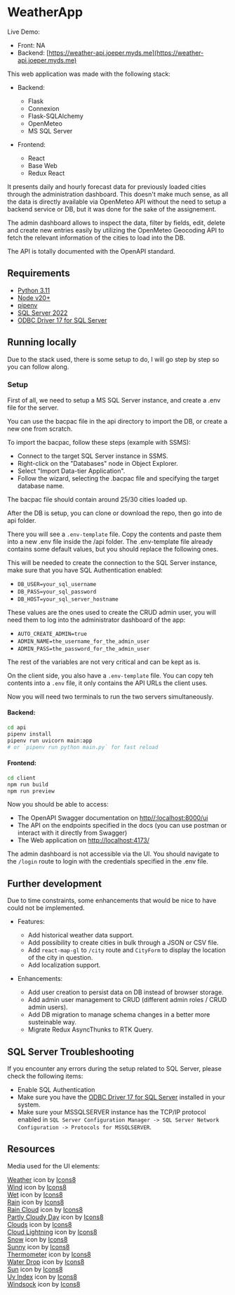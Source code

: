 # WeatherApp
Live Demo:  
- Front: NA
- Backend: [https://weather-api.joeper.myds.me](https://weather-api.joeper.myds.me)

This web application was made with the following stack:
- Backend:
    - Flask
    - Connexion
    - Flask-SQLAlchemy
    - OpenMeteo
    - MS SQL Server

- Frontend:
    - React
    - Base Web
    - Redux React

It presents daily and hourly forecast data for previously loaded cities through the administration dashboard.
This doesn't make much sense, as all the data is directly available via OpenMeteo API without the need to setup a backend service or DB, but it was done for the sake of the assignement.

The admin dashboard allows to inspect the data, filter by fields, edit, delete and create new entries easily by utilizing the OpenMeteo Geocoding API to fetch the relevant information of the cities to load into the DB.

The API is totally documented with the OpenAPI standard.

## Requirements
- [Python 3.11](https://www.python.org/downloads/windows/)
- [Node v20+](https://nodejs.org/en)
- [pipenv](https://pipenv.pypa.io/en/latest/)
- [SQL Server 2022](https://www.microsoft.com/en-us/sql-server/sql-server-downloads)
- [ODBC Driver 17 for SQL Server](https://learn.microsoft.com/en-us/sql/connect/odbc/download-odbc-driver-for-sql-server?view=sql-server-ver16#version-17) 

## Running locally
Due to the stack used, there is some setup to do, I will go step by step so you can follow along.

### Setup

First of all, we need to setup a MS SQL Server instance, and create a .env file for the server.

You can use the bacpac file in the api directory to import the DB, or create a new one from scratch.

To import the bacpac, follow these steps (example with SSMS):
- Connect to the target SQL Server instance in SSMS.
- Right-click on the "Databases" node in Object Explorer.
- Select "Import Data-tier Application".
- Follow the wizard, selecting the .bacpac file and specifying the target database name. 

The bacpac file should contain around 25/30 cities loaded up.

After the DB is setup, you can clone or download the repo, then go into de api folder.

There you will see a `.env-template` file. Copy the contents and paste them into a new .env file inside the /api folder.
The .env-template file already contains some default values, but you should replace the following ones.

This will be needed to create the connection to the SQL Server instance, make sure that you have SQL Authentication enabled:
- `DB_USER=your_sql_username`
- `DB_PASS=your_sql_password`
- `DB_HOST=your_sql_server_hostname`


These values are the ones used to create the CRUD admin user, you will need them to log into the administrator dashboard of the app:
- `AUTO_CREATE_ADMIN=true`
- `ADMIN_NAME=the_username_for_the_admin_user`
- `ADMIN_PASS=the_password_for_the_admin_user`

The rest of the variables are not very critical and can be kept as is.

On the client side, you also have a `.env-template` file. You can copy teh contents into a `.env` file, it only contains the API URLs the client uses. 

Now you will need two terminals to run the two servers simultaneously.  

#### Backend:  
```bash
cd api
pipenv install
pipenv run uvicorn main:app
# or `pipenv run python main.py` for fast reload
``` 

#### Frontend:
```bash
cd client
npm run build
npm run preview
```

Now you should be able to access:
- The OpenAPI Swagger documentation on [http//:localhost:8000/ui](http//:localhost:8000/ui)
- The API on the endpoints specified in the docs (you can use postman or interact with it directly from Swagger)
- The Web application on [http://localhost:4173/](http://localhost:4173/)

The admin dashboard is not accessible via the UI. You should navigate to the `/login` route to login with the credentials specified in the .env file.

## Further development
Due to time constraints, some enhancements that would be nice to have could not be implemented.  

- Features:
    - Add historical weather data support.
    - Add possibility to create cities in bulk through a JSON or CSV file.
    - Add `react-map-gl` to `/city` route and `CityForm` to display the location of the city in question.
    - Add localization support.

- Enhancements: 
    - Add user creation to persist data on DB instead of browser storage.
    - Add admin user management to CRUD (different admin roles / CRUD admin users).
    - Add DB migration to manage schema changes in a better more susteinable way.
    - Migrate Redux AsyncThunks to RTK Query.


## SQL Server Troubleshooting
If you encounter any errors during the setup related to SQL Server, please check the following items:
- Enable SQL Authentication
- Make sure you have the [ODBC Driver 17 for SQL Server](https://learn.microsoft.com/en-us/sql/connect/odbc/download-odbc-driver-for-sql-server?view=sql-server-ver16#version-17) installed in your system.
- Make sure your MSSQLSERVER instance has the TCP/IP protocol enabled in `SQL Server Configuration Manager -> SQL Server Network Configuration -> Protocols for MSSQLSERVER`.


## Resources
Media used for the UI elements:

[Weather](https://icons8.com/icon/qA3w9Yp2vY7r/weather) icon by [Icons8](https://icons8.com)  
[Wind](https://icons8.com/icon/RtDA8YDN9Mi9/wind) icon by [Icons8](https://icons8.com)  
[Wet](https://icons8.com/icon/I7Uv9dQ4WLYh/wet) icon by [Icons8](https://icons8.com)  
[Rain](https://icons8.com/icon/kKxyuLXD4w0n/rain) icon by [Icons8](https://icons8.com)  
[Rain Cloud](https://icons8.com/icon/PIXtKMDAXCzo/rain-cloud) icon by [Icons8](https://icons8.com)  
[Partly Cloudy Day](https://icons8.com/icon/zIVmoh4T8wh7/partly-cloudy-day) icon by [Icons8](https://icons8.com)  
[Clouds](https://icons8.com/icon/W8fUZZSmXssu/clouds) icon by [Icons8](https://icons8.com)  
[Cloud Lightning](https://icons8.com/icon/c0Otgmp74zQX/cloud-lightning) icon by [Icons8](https://icons8.com)  
[Snow](https://icons8.com/icon/cyZConbteZk9/snow) icon by [Icons8](https://icons8.com)  
[Sunny](https://icons8.com/icon/8EUmYhfLPTCF/sun) icon by [Icons8](https://icons8.com)  
[Thermometer](https://icons8.com/icon/e3LJkBOFiBL7/thermometer) icon by [Icons8](https://icons8.com)  
[Water Drop](https://icons8.com/icon/IVnaKF3VkqSZ/blur) icon by [Icons8](https://icons8.com)  
[Sun](https://icons8.com/icon/60002/sun) icon by [Icons8](https://icons8.com)  
<a target="_blank" href="https://icons8.com/icon/9eToT1eAIEII/uv-index">Uv Index</a> icon by <a target="_blank" href="https://icons8.com">Icons8</a>  
<a target="_blank" href="https://icons8.com/icon/19436/windsock">Windsock</a> icon by <a target="_blank" href="https://icons8.com">Icons8</a>  

